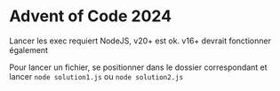 # Advent of Code 2024

Lancer les exec requiert NodeJS, v20+ est ok. v16+ devrait fonctionner également

Pour lancer un fichier, se positionner dans le dossier correspondant et lancer `node solution1.js` ou `node solution2.js`
